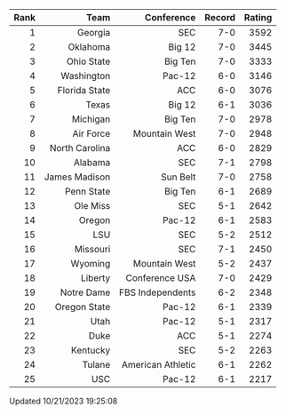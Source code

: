 | Rank  | Team                 | Conference           | Record   | Rating |
| ---:  | ---:                 | ---:                 | ---:     | ---:   |
| 1     | Georgia              | SEC                  | 7-0      | 3592   |
| 2     | Oklahoma             | Big 12               | 7-0      | 3445   |
| 3     | Ohio State           | Big Ten              | 7-0      | 3333   |
| 4     | Washington           | Pac-12               | 6-0      | 3146   |
| 5     | Florida State        | ACC                  | 6-0      | 3076   |
| 6     | Texas                | Big 12               | 6-1      | 3036   |
| 7     | Michigan             | Big Ten              | 7-0      | 2978   |
| 8     | Air Force            | Mountain West        | 7-0      | 2948   |
| 9     | North Carolina       | ACC                  | 6-0      | 2829   |
| 10    | Alabama              | SEC                  | 7-1      | 2798   |
| 11    | James Madison        | Sun Belt             | 7-0      | 2758   |
| 12    | Penn State           | Big Ten              | 6-1      | 2689   |
| 13    | Ole Miss             | SEC                  | 5-1      | 2642   |
| 14    | Oregon               | Pac-12               | 6-1      | 2583   |
| 15    | LSU                  | SEC                  | 5-2      | 2512   |
| 16    | Missouri             | SEC                  | 7-1      | 2450   |
| 17    | Wyoming              | Mountain West        | 5-2      | 2437   |
| 18    | Liberty              | Conference USA       | 7-0      | 2429   |
| 19    | Notre Dame           | FBS Independents     | 6-2      | 2348   |
| 20    | Oregon State         | Pac-12               | 6-1      | 2339   |
| 21    | Utah                 | Pac-12               | 5-1      | 2317   |
| 22    | Duke                 | ACC                  | 5-1      | 2274   |
| 23    | Kentucky             | SEC                  | 5-2      | 2263   |
| 24    | Tulane               | American Athletic    | 6-1      | 2262   |
| 25    | USC                  | Pac-12               | 6-1      | 2217   |

Updated 10/21/2023 19:25:08
